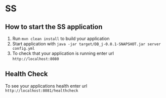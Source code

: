 # SS

How to start the SS application
---

1. Run `mvn clean install` to build your application
1. Start application with `java -jar target/DB_j-0.0.1-SNAPSHOT.jar server config.yml`
1. To check that your application is running enter url `http://localhost:8080`

Health Check
---

To see your applications health enter url `http://localhost:8081/healthcheck`
